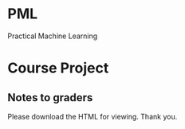 PML
===

Practical Machine Learning

# Course Project

## Notes to graders

Please download the HTML for viewing. Thank you.

